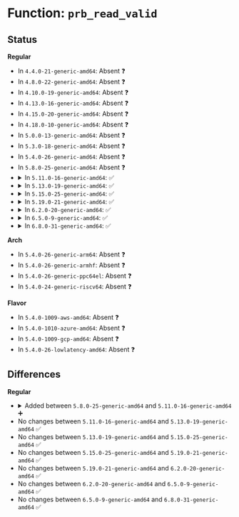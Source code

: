 # Function: <code>prb_read_valid</code>

## Status
<b>Regular</b>
<ul>
<li>
In <code>4.4.0-21-generic-amd64</code>: Absent ❓
</li>
<li>
In <code>4.8.0-22-generic-amd64</code>: Absent ❓
</li>
<li>
In <code>4.10.0-19-generic-amd64</code>: Absent ❓
</li>
<li>
In <code>4.13.0-16-generic-amd64</code>: Absent ❓
</li>
<li>
In <code>4.15.0-20-generic-amd64</code>: Absent ❓
</li>
<li>
In <code>4.18.0-10-generic-amd64</code>: Absent ❓
</li>
<li>
In <code>5.0.0-13-generic-amd64</code>: Absent ❓
</li>
<li>
In <code>5.3.0-18-generic-amd64</code>: Absent ❓
</li>
<li>
In <code>5.4.0-26-generic-amd64</code>: Absent ❓
</li>
<li>
In <code>5.8.0-25-generic-amd64</code>: Absent ❓
</li>
<li>
<details>
<summary>In <code>5.11.0-16-generic-amd64</code>: ✅</summary>

```c
bool prb_read_valid(struct printk_ringbuffer * rb, u64 seq, struct printk_record * r)
```

```json
{
  "name": "prb_read_valid",
  "collision_type": "Unique Global",
  "inline_type": "No",
  "funcs": [
    {
      "addr": 18446744071580012832,
      "name": "prb_read_valid",
      "external": true,
      "loc": "kernel/printk/printk_ringbuffer.c:1926",
      "file": "kernel/printk/printk_ringbuffer.c",
      "inline": "seen, unknown",
      "caller_inline": [],
      "caller_func": [
        "kernel/printk/printk.c:kmsg_dump_get_buffer",
        "kernel/printk/printk.c:kmsg_dump_get_line_nolock",
        "kernel/printk/printk.c:console_unlock",
        "kernel/printk/printk.c:console_unlock",
        "kernel/printk/printk.c:syslog_print_all",
        "kernel/printk/printk.c:syslog_print",
        "kernel/printk/printk.c:devkmsg_read",
        "kernel/printk/printk.c:devkmsg_read",
        "kernel/printk/printk.c:devkmsg_read",
        "kernel/printk/printk.c:setup_log_buf"
      ]
    }
  ],
  "symbols": [
    {
      "addr": 18446744071580012832,
      "name": "prb_read_valid",
      "section": ".text",
      "bind": "STB_GLOBAL",
      "size": 30
    }
  ]
}
```
</details>
</li>
<li>
<details>
<summary>In <code>5.13.0-19-generic-amd64</code>: ✅</summary>

```c
bool prb_read_valid(struct printk_ringbuffer * rb, u64 seq, struct printk_record * r)
```

```json
{
  "name": "prb_read_valid",
  "collision_type": "Unique Global",
  "inline_type": "No",
  "funcs": [
    {
      "addr": 18446744071580013744,
      "name": "prb_read_valid",
      "external": true,
      "loc": "kernel/printk/printk_ringbuffer.c:1926",
      "file": "kernel/printk/printk_ringbuffer.c",
      "inline": "seen, unknown",
      "caller_inline": [],
      "caller_func": [
        "kernel/printk/printk.c:kmsg_dump_get_buffer",
        "kernel/printk/printk.c:kmsg_dump_get_line",
        "kernel/printk/printk.c:console_unlock",
        "kernel/printk/printk.c:console_unlock",
        "kernel/printk/printk.c:syslog_print_all",
        "kernel/printk/printk.c:syslog_print",
        "kernel/printk/printk.c:devkmsg_read",
        "kernel/printk/printk.c:devkmsg_read",
        "kernel/printk/printk.c:devkmsg_read",
        "kernel/printk/printk.c:setup_log_buf"
      ]
    }
  ],
  "symbols": [
    {
      "addr": 18446744071580013744,
      "name": "prb_read_valid",
      "section": ".text",
      "bind": "STB_GLOBAL",
      "size": 30
    }
  ]
}
```
</details>
</li>
<li>
<details>
<summary>In <code>5.15.0-25-generic-amd64</code>: ✅</summary>

```c
bool prb_read_valid(struct printk_ringbuffer * rb, u64 seq, struct printk_record * r)
```

```json
{
  "name": "prb_read_valid",
  "collision_type": "Unique Global",
  "inline_type": "No",
  "funcs": [
    {
      "addr": 18446744071580145680,
      "name": "prb_read_valid",
      "external": true,
      "loc": "kernel/printk/printk_ringbuffer.c:1926",
      "file": "kernel/printk/printk_ringbuffer.c",
      "inline": "seen, unknown",
      "caller_inline": [],
      "caller_func": [
        "kernel/printk/printk.c:kmsg_dump_get_buffer",
        "kernel/printk/printk.c:kmsg_dump_get_line",
        "kernel/printk/printk.c:console_unlock",
        "kernel/printk/printk.c:console_unlock",
        "kernel/printk/printk.c:syslog_print_all",
        "kernel/printk/printk.c:syslog_print",
        "kernel/printk/printk.c:syslog_print",
        "kernel/printk/printk.c:syslog_print",
        "kernel/printk/printk.c:devkmsg_read",
        "kernel/printk/printk.c:devkmsg_read",
        "kernel/printk/printk.c:devkmsg_read",
        "kernel/printk/printk.c:setup_log_buf",
        "kernel/printk/printk.c:setup_log_buf"
      ]
    }
  ],
  "symbols": [
    {
      "addr": 18446744071580145680,
      "name": "prb_read_valid",
      "section": ".text",
      "bind": "STB_GLOBAL",
      "size": 30
    }
  ]
}
```
</details>
</li>
<li>
<details>
<summary>In <code>5.19.0-21-generic-amd64</code>: ✅</summary>

```c
bool prb_read_valid(struct printk_ringbuffer * rb, u64 seq, struct printk_record * r)
```

```json
{
  "name": "prb_read_valid",
  "collision_type": "Unique Global",
  "inline_type": "No",
  "funcs": [
    {
      "addr": 18446744071580289888,
      "name": "prb_read_valid",
      "external": true,
      "loc": "kernel/printk/printk_ringbuffer.c:1937",
      "file": "kernel/printk/printk_ringbuffer.c",
      "inline": "seen, unknown",
      "caller_inline": [],
      "caller_func": [
        "kernel/printk/printk.c:kmsg_dump_get_buffer",
        "kernel/printk/printk.c:kmsg_dump_get_line",
        "kernel/printk/printk.c:console_unlock",
        "kernel/printk/printk.c:syslog_print_all",
        "kernel/printk/printk.c:syslog_print",
        "kernel/printk/printk.c:syslog_print",
        "kernel/printk/printk.c:syslog_print",
        "kernel/printk/printk.c:devkmsg_read",
        "kernel/printk/printk.c:devkmsg_read",
        "kernel/printk/printk.c:devkmsg_read",
        "kernel/printk/printk.c:setup_log_buf",
        "kernel/printk/printk.c:setup_log_buf"
      ]
    }
  ],
  "symbols": [
    {
      "addr": 18446744071580289888,
      "name": "prb_read_valid",
      "section": ".text",
      "bind": "STB_GLOBAL",
      "size": 42
    }
  ]
}
```
</details>
</li>
<li>
<details>
<summary>In <code>6.2.0-20-generic-amd64</code>: ✅</summary>

```c
bool prb_read_valid(struct printk_ringbuffer * rb, u64 seq, struct printk_record * r)
```

```json
{
  "name": "prb_read_valid",
  "collision_type": "Unique Global",
  "inline_type": "No",
  "funcs": [
    {
      "addr": 18446744071580500160,
      "name": "prb_read_valid",
      "external": true,
      "loc": "kernel/printk/printk_ringbuffer.c:1937",
      "file": "kernel/printk/printk_ringbuffer.c",
      "inline": "seen, unknown",
      "caller_inline": [],
      "caller_func": [
        "kernel/printk/printk.c:kmsg_dump_get_buffer",
        "kernel/printk/printk.c:kmsg_dump_get_line",
        "kernel/printk/printk.c:console_unlock",
        "kernel/printk/printk.c:syslog_print_all",
        "kernel/printk/printk.c:syslog_print",
        "kernel/printk/printk.c:syslog_print",
        "kernel/printk/printk.c:syslog_print",
        "kernel/printk/printk.c:devkmsg_read",
        "kernel/printk/printk.c:devkmsg_read",
        "kernel/printk/printk.c:devkmsg_read",
        "kernel/printk/printk.c:setup_log_buf",
        "kernel/printk/printk.c:setup_log_buf"
      ]
    }
  ],
  "symbols": [
    {
      "addr": 18446744071580500160,
      "name": "prb_read_valid",
      "section": ".text",
      "bind": "STB_GLOBAL",
      "size": 42
    }
  ]
}
```
</details>
</li>
<li>
<details>
<summary>In <code>6.5.0-9-generic-amd64</code>: ✅</summary>

```c
bool prb_read_valid(struct printk_ringbuffer * rb, u64 seq, struct printk_record * r)
```

```json
{
  "name": "prb_read_valid",
  "collision_type": "Unique Global",
  "inline_type": "No",
  "funcs": [
    {
      "addr": 18446744071580571936,
      "name": "prb_read_valid",
      "external": true,
      "loc": "kernel/printk/printk_ringbuffer.c:1937",
      "file": "kernel/printk/printk_ringbuffer.c",
      "inline": "seen, unknown",
      "caller_inline": [],
      "caller_func": [
        "kernel/printk/printk.c:kmsg_dump_get_buffer",
        "kernel/printk/printk.c:kmsg_dump_get_line",
        "kernel/printk/printk.c:console_unlock",
        "kernel/printk/printk.c:printk_get_next_message",
        "kernel/printk/printk.c:syslog_print_all",
        "kernel/printk/printk.c:syslog_print",
        "kernel/printk/printk.c:syslog_print",
        "kernel/printk/printk.c:syslog_print",
        "kernel/printk/printk.c:setup_log_buf",
        "kernel/printk/printk.c:setup_log_buf"
      ]
    }
  ],
  "symbols": [
    {
      "addr": 18446744071580571936,
      "name": "prb_read_valid",
      "section": ".text",
      "bind": "STB_GLOBAL",
      "size": 42
    }
  ]
}
```
</details>
</li>
<li>
<details>
<summary>In <code>6.8.0-31-generic-amd64</code>: ✅</summary>

```c
bool prb_read_valid(struct printk_ringbuffer * rb, u64 seq, struct printk_record * r)
```

```json
{
  "name": "prb_read_valid",
  "collision_type": "Unique Global",
  "inline_type": "No",
  "funcs": [
    {
      "addr": 18446744071580636176,
      "name": "prb_read_valid",
      "external": true,
      "loc": "kernel/printk/printk_ringbuffer.c:1937",
      "file": "kernel/printk/printk_ringbuffer.c",
      "inline": "seen, unknown",
      "caller_inline": [],
      "caller_func": [
        "kernel/printk/printk.c:kmsg_dump_get_buffer",
        "kernel/printk/printk.c:kmsg_dump_get_line",
        "kernel/printk/printk.c:console_unlock",
        "kernel/printk/printk.c:printk_get_next_message",
        "kernel/printk/printk.c:syslog_print_all",
        "kernel/printk/printk.c:syslog_print",
        "kernel/printk/printk.c:syslog_print",
        "kernel/printk/printk.c:syslog_print",
        "kernel/printk/printk.c:setup_log_buf",
        "kernel/printk/printk.c:setup_log_buf"
      ]
    }
  ],
  "symbols": [
    {
      "addr": 18446744071580636176,
      "name": "prb_read_valid",
      "section": ".text",
      "bind": "STB_GLOBAL",
      "size": 42
    }
  ]
}
```
</details>
</li>
</ul>
<b>Arch</b>
<ul>
<li>
In <code>5.4.0-26-generic-arm64</code>: Absent ❓
</li>
<li>
In <code>5.4.0-26-generic-armhf</code>: Absent ❓
</li>
<li>
In <code>5.4.0-26-generic-ppc64el</code>: Absent ❓
</li>
<li>
In <code>5.4.0-24-generic-riscv64</code>: Absent ❓
</li>
</ul>
<b>Flavor</b>
<ul>
<li>
In <code>5.4.0-1009-aws-amd64</code>: Absent ❓
</li>
<li>
In <code>5.4.0-1010-azure-amd64</code>: Absent ❓
</li>
<li>
In <code>5.4.0-1009-gcp-amd64</code>: Absent ❓
</li>
<li>
In <code>5.4.0-26-lowlatency-amd64</code>: Absent ❓
</li>
</ul>

## Differences
<b>Regular</b>
<ul>
<li>
<details>
<summary>Added between <code>5.8.0-25-generic-amd64</code> and <code>5.11.0-16-generic-amd64</code> ➕</summary>

```c
bool prb_read_valid(struct printk_ringbuffer * rb, u64 seq, struct printk_record * r)
```
</details>
</li>
<li>
No changes between <code>5.11.0-16-generic-amd64</code> and <code>5.13.0-19-generic-amd64</code> ✅
</li>
<li>
No changes between <code>5.13.0-19-generic-amd64</code> and <code>5.15.0-25-generic-amd64</code> ✅
</li>
<li>
No changes between <code>5.15.0-25-generic-amd64</code> and <code>5.19.0-21-generic-amd64</code> ✅
</li>
<li>
No changes between <code>5.19.0-21-generic-amd64</code> and <code>6.2.0-20-generic-amd64</code> ✅
</li>
<li>
No changes between <code>6.2.0-20-generic-amd64</code> and <code>6.5.0-9-generic-amd64</code> ✅
</li>
<li>
No changes between <code>6.5.0-9-generic-amd64</code> and <code>6.8.0-31-generic-amd64</code> ✅
</li>
</ul>
